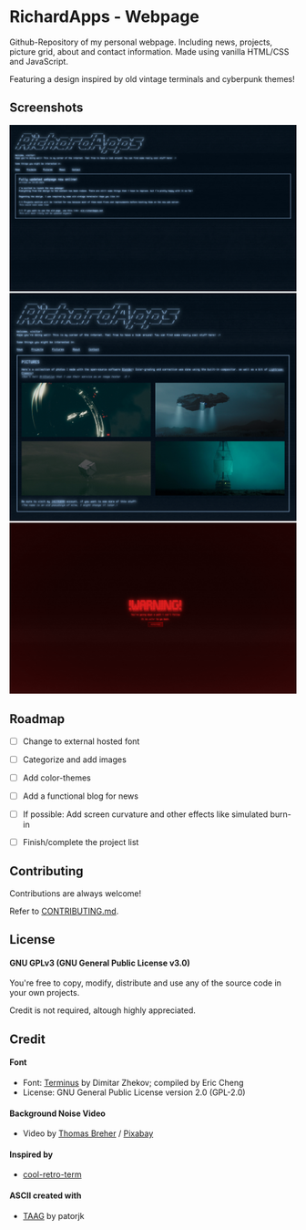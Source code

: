 
# RichardApps - Webpage
Github-Repository of my personal webpage. Including news, projects, picture grid, about and contact information.
Made using vanilla HTML/CSS and JavaScript.

Featuring a design inspired by old vintage terminals and cyberpunk themes!

## Screenshots

![App Screenshot](/assets/preview.png)
![App Screenshot](/assets/preview_2.png)
![App Screenshot](/assets/preview_3.png)

## Roadmap

- [ ] Change to external hosted font

- [ ] Categorize and add images

- [ ] Add color-themes

- [ ] Add a functional blog for news

- [ ] If possible: Add screen curvature and other effects like simulated burn-in

- [ ] Finish/complete the project list

## Contributing

Contributions are always welcome!

Refer to [CONTRIBUTING.md](CONTRIBUTING.md).

## License
#### GNU GPLv3 (GNU General Public License v3.0)

You're free to copy, modify, distribute and use any of the source code in your own projects.

Credit is not required, altough highly appreciated.

## Credit

#### Font
- Font: [Terminus](https://github.com/chrissimpkins/codeface/tree/master/fonts/terminus) by Dimitar Zhekov; compiled by Eric Cheng
- License: GNU General Public License version 2.0 (GPL-2.0)

#### Background Noise Video
- Video by [Thomas Breher](https://pixabay.com/de/users/tbit-715211/?utm_source=link-attribution&utm_medium=referral&utm_campaign=video&utm_content=1285) / [Pixabay](https://pixabay.com/de/videos/fernseher-st%C3%B6rung-bildrauschen-1285/)

#### Inspired by
- [cool-retro-term](https://github.com/Swordfish90/cool-retro-term)

#### ASCII created with
- [TAAG](https://patorjk.com/software/taag) by patorjk
